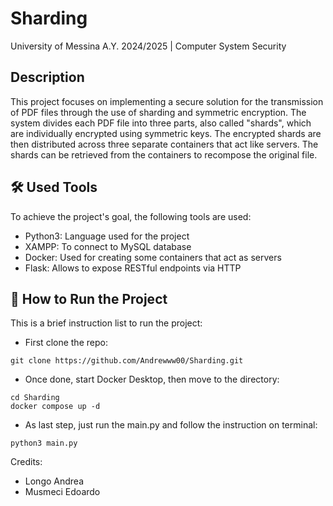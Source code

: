 # Sharding
University of Messina A.Y. 2024/2025 | Computer System Security

## Description
This project focuses on implementing a secure solution for the transmission of PDF files through the use of sharding and symmetric encryption. The system divides each PDF file into three parts, also called "shards", which are individually encrypted using symmetric keys. The encrypted shards are then distributed across three separate containers that act like servers. The shards can be retrieved from the containers to recompose the original file.

## 🛠️ Used Tools
To achieve the project's goal, the following tools are used:
* Python3: Language used for the project
* XAMPP: To connect to MySQL database
* Docker: Used for creating some containers that act as servers
* Flask: Allows to expose RESTful endpoints via HTTP

## 📝 How to Run the Project
This is a brief instruction list to run the project:
* First clone the repo:
```
git clone https://github.com/Andrewww00/Sharding.git
```
* Once done, start Docker Desktop, then move to the directory:
```
cd Sharding
docker compose up -d
```
* As last step, just run the main.py and follow the instruction on terminal:
```
python3 main.py
```

Credits:
* Longo Andrea
* Musmeci Edoardo
